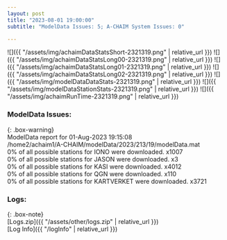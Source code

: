 ```yaml
---
layout: post
title: "2023-08-01 19:00:00"
subtitle: "ModelData Issues: 5; A-CHAIM System Issues: 0"

---
```


![]({{ "/assets/img/achaimDataStatsShort-2321319.png" | relative_url }})
![]({{ "/assets/img/achaimDataStatsLong00-2321319.png" | relative_url }})
![]({{ "/assets/img/achaimDataStatsLong01-2321319.png" | relative_url }})
![]({{ "/assets/img/achaimDataStatsLong02-2321319.png" | relative_url }})
![]({{ "/assets/img/modelDataDataStats-2321319.png" | relative_url }})
![]({{ "/assets/img/modelDataStationStats-2321319.png" | relative_url }})
![]({{ "/assets/img/achaimRunTime-2321319.png" | relative_url }})


### ModelData Issues:  
  
{: .box-warning}  
 ModelData report for 01-Aug-2023 19:15:08   
 /home2/achaim1/A-CHAIM/modelData/2023/213/19/modelData.mat   
 0% of all possible stations for IONO were downloaded. x1007   
 0% of all possible stations for JASON were downloaded. x3   
 0% of all possible stations for KASI were downloaded. x4012   
 0% of all possible stations for QGN were downloaded. x110   
 0% of all possible stations for KARTVERKET were downloaded. x3721   
  


### Logs:  
  
{: .box-note}  
[Logs.zip]({{ "/assets/other/logs.zip" | relative_url }})  
[Log Info]({{ "/logInfo" | relative_url }})  
